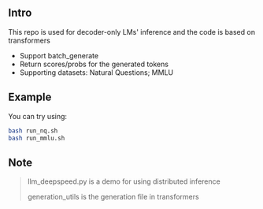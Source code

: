 ## Intro

This repo is used for decoder-only LMs' inference and the code is based on transformers

- Support batch_generate
- Return scores/probs for the generated tokens
- Supporting datasets: Natural Questions; MMLU

## Example

You can try using:

```bash
bash run_nq.sh
bash run_mmlu.sh
```

## Note

> llm_deepspeed.py is a demo for using distributed inference
>
> generation_utils is the generation file in transformers
